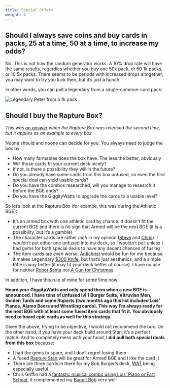 ```yaml
---
title: Special Offers
weight: 4
---
```


## Should I always save coins and buy cards in packs, 25 at a time, 50 at a time, to increase my odds?

No. This is not how the random generator works. A 10% drop rate will have the same results, regerdles whether you buy one 50k pack, or 50 1k packs, or 10 5k packs. There seems to be periods with increased drops altogether, you may want to try you luck then, but it’s just a hunch. 

In other words, you can pull a legendary from a single-common-card pack:

![Legendary Peter from a 1k pack](http://i.imgur.com/8bg4GYZ.png)

## Should I buy the Rapture Box?

*This was [an answer](https://www.reddit.com/r/AnimationThrowdown/comments/6619vb/rapture_box/dgev0gj/) when the Rapture Box was released the second time, but it applies as an example to every box*

Noone should and noone can decide for you. You always need to judge the box by:

 * How many farmables does the box have. The less the better, obviously
 * Will those cards fit your current deck nicely?
 * If not, is there a possibility they will in the future?
 * Do you already have some cards from this box unfused, so even the first special deal can yield usable cards?
 * Do you have the combos researched, will you manage to research it before the BGE ends? 
 * Do you have the GiggityWatts to upgrade the cards to a usable level?

So let’s look at the Rapture Box (for exampe, this was during the Athletic BGE):

 * It’s an armed box with one athletic card by chance. It doesn’t fit the current BGE and there is no sign that Armed will be the next BGE (it is a possibility, but it’s a gamble)
 * The character cards are rather *meh* in my opinion ([Steve](/recipes?steve-smith) and [Chris](/recipes?chris-griffin)). I wouldn’t put either one unfused into my deck, so I wouldn’t pull unless I had gems for both special deals to have any decent chances of fusing
 * The item cards are even worse. [Antichrist](/recipes?antichrist) would be fun for me because it makes Legendary [$300 Knife](/recipes?300-knife), but that’s just aesthetics, and a simple Rifle is way better (it may fit your deck better of course). I have no use for neither [Robot Santa](/recipes?robot-santa) nor [A Gun for Christmas](/recipes?a-gun-for-christmas).

In addition, I have this rule of mine for some time now:

**Hoard your GiggityWatts and only spend them when a new BGE is announced. I have tons of unfused lvl 1 Burger Suits, Vitruvian Men, Golden Turds and some Ruperts (two months ago this list included Lois’ Pianos, Alamo Beers and Wrestling cards). This way I’m always ready for the next BGE with at least some fused item cards that fit it. You obviously need to hoard epic cards as well for this strategy.**

Given the above, trying to be objective, I would not recommend the box. On the other hand, if you have your deck build around Stan, it’s a perfect match. And to completely mess with your head, **I did pull both special deals from this box** because:

 * I had the gems to spare, and I don’t regret losing them
 * A fused [Rapture Stan](/recipes?rapture-stan) will be great for Armed BGE and I like the card ;)
 * There are three cards in there for my Bob Burger’s deck, [WAT](/recipes?wireless-audio-transmitter) being especially useful
 * Chris Griffin had a [fantastic musical combo using Lois’ Piano or Fart School](/recipes?garage-rock-chris), it complemented my [Bandit Bob](/recipes?bandit-bob) very well